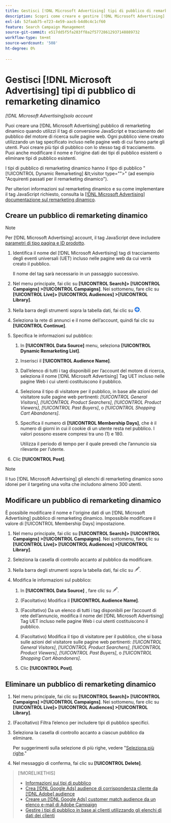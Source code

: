 ```yaml
---
title: Gestisci [!DNL Microsoft Advertising] tipi di pubblico di remarketing dinamico
description: Scopri come creare e gestire [!DNL Microsoft Advertising] tipi di pubblico di remarketing dinamico.
exl-id: 52faab75-e723-4e59-aac6-b4d0c4c1cf60
feature: Search Campaign Management
source-git-commit: e517dd5f5fa283ff8a2f57728612937148889732
workflow-type: tm+mt
source-wordcount: '508'
ht-degree: 0%

---
```


# Gestisci [!DNL Microsoft Advertising] tipi di pubblico di remarketing dinamico

*[!DNL Microsoft Advertising]solo account*

Puoi creare una [!DNL Microsoft Advertising] pubblico di remarketing dinamico quando utilizzi il tag di conversione JavaScript e tracciamento del pubblico del motore di ricerca sulle pagine web. Ogni pubblico viene creato utilizzando un tag specificato incluso nelle pagine web di cui fanno parte gli utenti. Puoi creare più tipi di pubblico con lo stesso tag di tracciamento. Puoi anche modificare il nome e l’origine dati dei tipi di pubblico esistenti o eliminare tipi di pubblico esistenti.

I tipi di pubblico di remarketing dinamico hanno il tipo di pubblico &quot;[!UICONTROL Dynamic Remarketing] \&lt;visitor type=&quot;&quot;>&quot; (ad esempio &quot;Acquirenti passati per il remarketing dinamico&quot;).

Per ulteriori informazioni sul remarketing dinamico e su come implementare il tag JavaScript richiesto, consulta la [[!DNL Microsoft Advertising] documentazione sul remarketing dinamico](https://help.ads.microsoft.com/#apex/ads/en/56910).

## Creare un pubblico di remarketing dinamico

>[!NOTE]
>
>Per [!DNL Microsoft Advertising] account, il tag JavaScript deve includere [parametri di tipo pagina e ID prodotto](https://help.ads.microsoft.com/#apex/ads/en/56910/1/#exp85).

1. Identifica il nome del [!DNL Microsoft Advertising] tag di tracciamento degli eventi universali (UET) incluso nelle pagine web da cui verrà creato il pubblico.

   Il nome del tag sarà necessario in un passaggio successivo.

1. Nel menu principale, fai clic su **[!UICONTROL Search]> [!UICONTROL Campaigns] >[!UICONTROL Campaigns]**. Nei sottomenu, fare clic su **[!UICONTROL Live]> [!UICONTROL Audiences] >[!UICONTROL Library]**.

1. Nella barra degli strumenti sopra la tabella dati, fai clic su ![Crea](/help/search-social-commerce/assets/add.png "Crea").

1. Seleziona la rete di annunci e il nome dell’account, quindi fai clic su **[!UICONTROL Continue]**.

1. Specifica le informazioni sul pubblico:

   1. In **[!UICONTROL Data Source]** menu, seleziona **[!UICONTROL Dynamic Remarketing List]**.

   1. Inserisci il **[!UICONTROL Audience Name]**.

   1. Dall’elenco di tutti i tag disponibili per l’account del motore di ricerca, seleziona il nome [!DNL Microsoft Advertising] Tag UET incluso nelle pagine Web i cui utenti costituiscono il pubblico.

   1. Seleziona il tipo di visitatore per il pubblico, in base alle azioni del visitatore sulle pagine web pertinenti: *[!UICONTROL General Visitors]*, *[!UICONTROL Product Searchers]*, *[!UICONTROL Product Viewers]*, *[!UICONTROL Past Buyers]*, o *[!UICONTROL Shopping Cart Abandoners]*.

   1. Specifica il numero di **[!UICONTROL Membership Days]**, che è il numero di giorni in cui il cookie di un utente resta nel pubblico. I valori possono essere compresi tra uno (1) e 180.

      Utilizza il periodo di tempo per il quale prevedi che l’annuncio sia rilevante per l’utente.

1. Clic **[!UICONTROL Post]**.

>[!NOTE]
>
>Il tuo [!DNL Microsoft Advertising] gli elenchi di remarketing dinamico sono idonei per il targeting una volta che includono almeno 300 utenti.

## Modificare un pubblico di remarketing dinamico

È possibile modificare il nome e l&#39;origine dati di un [!DNL Microsoft Advertising] pubblico di remarketing dinamico. Impossibile modificare il valore di [!UICONTROL Membership Days] impostazione.

1. Nel menu principale, fai clic su **[!UICONTROL Search]> [!UICONTROL Campaigns] >[!UICONTROL Campaigns]**. Nei sottomenu, fare clic su **[!UICONTROL Live]> [!UICONTROL Audiences] >[!UICONTROL Library]**.

1. Seleziona la casella di controllo accanto al pubblico da modificare.

1. Nella barra degli strumenti sopra la tabella dati, fai clic su ![Modifica](/help/search-social-commerce/assets/edit.png "Modifica").

1. Modifica le informazioni sul pubblico:

   1. In **[!UICONTROL Data Source]** , fare clic su ![Modifica](/help/search-social-commerce/assets/edit.png "Modifica").

   1. (Facoltativo) Modifica il **[!UICONTROL Audience Name]**.

   1. (Facoltativo) Da un elenco di tutti i tag disponibili per l’account di rete dell’annuncio, modifica il nome del [!DNL Microsoft Advertising] Tag UET incluso nelle pagine Web i cui utenti costituiscono il pubblico.

   1. (Facoltativo) Modifica il tipo di visitatore per il pubblico, che si basa sulle azioni del visitatore sulle pagine web pertinenti: *[!UICONTROL General Visitors]*, *[!UICONTROL Product Searchers]*, *[!UICONTROL Product Viewers]*, *[!UICONTROL Past Buyers]*, o *[!UICONTROL Shopping Cart Abandoners]*.

   1. Clic **[!UICONTROL Post]**.

## Eliminare un pubblico di remarketing dinamico

1. Nel menu principale, fai clic su **[!UICONTROL Search]> [!UICONTROL Campaigns] >[!UICONTROL Campaigns]**. Nei sottomenu, fare clic su **[!UICONTROL Live]> [!UICONTROL Audiences] >[!UICONTROL Library]**.

1. (Facoltativo) Filtra l’elenco per includere tipi di pubblico specifici.

1. Seleziona la casella di controllo accanto a ciascun pubblico da eliminare.

   Per suggerimenti sulla selezione di più righe, vedere &quot;[Seleziona più righe](/help/search-social-commerce/common-tasks/navigation-editing-selection/multiple-rows-select.md).&quot;

1. Nel messaggio di conferma, fai clic su **[!UICONTROL Delete]**.

>[!MORELIKETHIS]
>
>* [Informazioni sui tipi di pubblico](audience-about.md)
>* [Crea [!DNL Google Ads] audience di corrispondenza cliente da [!DNL Adobe] audience](google-audience-from-adobe-audience.md)
>* [Creare un [!DNL Google Ads] customer match audience da un elenco e-mail di Adobe Campaign](google-audience-from-campaign-email-list.md)
>* [Gestire i tipi di pubblico in base ai clienti utilizzando gli elenchi di dati dei clienti](audience-from-customer-data-list.md)
